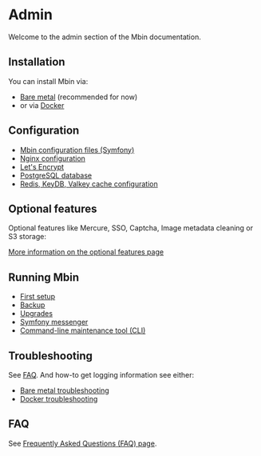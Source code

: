 # Admin

Welcome to the admin section of the Mbin documentation.


## Installation

You can install Mbin via:

- [Bare metal](01-installation/01-bare_metal.md) (recommended for now)
- or via [Docker](01-installation/02-docker.md)

## Configuration

- [Mbin configuration files (Symfony)](02-configuration/01-mbin_config_files.md)
- [Nginx configuration](02-configuration/02-nginx.md)
- [Let's Encrypt](02-configuration/03-lets_encrypt.md)
- [PostgreSQL database](02-configuration/04-postgresql.md)
- [Redis, KeyDB, Valkey cache configuration](02-configuration/05-redis.md)

## Optional features

Optional features like Mercure, SSO, Captcha, Image metadata cleaning or S3 storage:

[More information on the optional features page](./03-optional-features/README.md)

## Running Mbin

- [First setup](04-running-mbin/01-first_setup.md)
- [Backup](04-running-mbin/02-backup.md)
- [Upgrades](04-running-mbin/03-upgrades.md)
- [Symfony messenger](04-running-mbin/04-messenger.md)
- [Command-line maintenance tool (CLI)](04-running-mbin/05-cli.md)

## Troubleshooting

See [FAQ](FAQ.md). And how-to get logging information see either:

- [Bare metal troubleshooting](05-troubleshooting/01-bare_metal.md)
- [Docker troubleshooting](05-troubleshooting/02-docker.md)

## FAQ

See [Frequently Asked Questions (FAQ) page](./FAQ.md).
